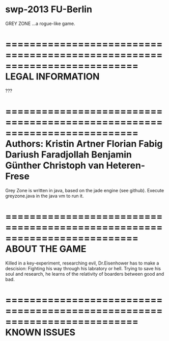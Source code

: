 swp-2013 FU-Berlin
==========================================================================

GREY ZONE
...a rogue-like game.


==========================================================================
LEGAL INFORMATION
==========================================================================
???



==========================================================================
Authors:	Kristin Artner
			Florian Fabig 
			Dariush Faradjollah
			Benjamin Günther
			Christoph van Heteren-Frese
==========================================================================

Grey Zone is written in java, based on the jade engine (see github).
Execute greyzone.java in the java vm to run it.

==========================================================================
ABOUT THE GAME
==========================================================================
Killed in a key-experiment, researching evil, Dr.Eisenhower has to make
a descision: Fighting his way through his labratory or hell.
Trying to save his soul and research, he learns of the relativity 
of boarders between good and bad.



==========================================================================
KNOWN ISSUES
==========================================================================





